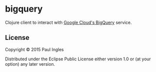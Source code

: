# bigquery

Clojure client to interact with [Google Cloud's BigQuery](https://cloud.google.com/bigquery) service.

## License

Copyright &copy; 2015 Paul Ingles

Distributed under the Eclipse Public License either version 1.0 or (at
your option) any later version.
